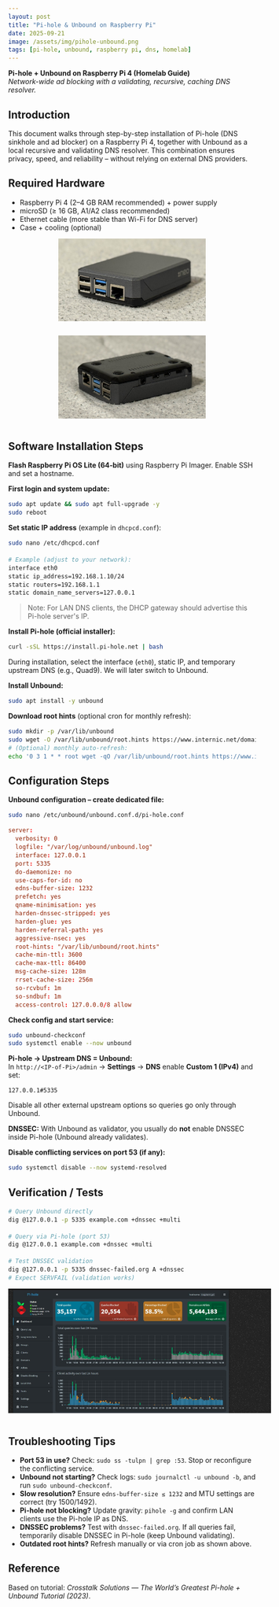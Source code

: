```yaml
---
layout: post
title: "Pi-hole & Unbound on Raspberry Pi"
date: 2025-09-21
image: /assets/img/pihole-unbound.png
tags: [pi-hole, unbound, raspberry pi, dns, homelab]
---
```


**Pi-hole + Unbound on Raspberry Pi 4 (Homelab Guide)**  
*Network-wide ad blocking with a validating, recursive, caching DNS resolver.*

## Introduction
This document walks through step-by-step installation of Pi-hole (DNS sinkhole and ad blocker) on a Raspberry Pi 4, together with Unbound as a local recursive and validating DNS resolver. This combination ensures privacy, speed, and reliability – without relying on external DNS providers.

## Required Hardware
- Raspberry Pi 4 (2–4 GB RAM recommended) + power supply  
- microSD (≥ 16 GB, A1/A2 class recommended)  
- Ethernet cable (more stable than Wi-Fi for DNS server)  
- Case + cooling (optional)

<div style="text-align:center">
<img src="/assets/img/Pi.jpg" alt="Networking diagram" style="max-width:300px; height:auto; margin-bottom:12px;">

<img src="/assets/img/Pii.jpg
" alt="Networking diagram" style="max-width:300px; height:auto; margin-bottom:12px;">
</div>

## Software Installation Steps
**Flash Raspberry Pi OS Lite (64‑bit)** using Raspberry Pi Imager. Enable SSH and set a hostname.

**First login and system update:**
```bash
sudo apt update && sudo apt full-upgrade -y
sudo reboot
```

**Set static IP address** (example in `dhcpcd.conf`):
```bash
sudo nano /etc/dhcpcd.conf

# Example (adjust to your network):
interface eth0
static ip_address=192.168.1.10/24
static routers=192.168.1.1
static domain_name_servers=127.0.0.1
```
> Note: For LAN DNS clients, the DHCP gateway should advertise this Pi-hole server's IP.

**Install Pi-hole (official installer):**
```bash
curl -sSL https://install.pi-hole.net | bash
```
During installation, select the interface (`eth0`), static IP, and temporary upstream DNS (e.g., Quad9). We will later switch to Unbound.

**Install Unbound:**
```bash
sudo apt install -y unbound
```
**Download root hints** (optional cron for monthly refresh):
```bash
sudo mkdir -p /var/lib/unbound
sudo wget -O /var/lib/unbound/root.hints https://www.internic.net/domain/named.root
# (Optional) monthly auto-refresh:
echo '0 3 1 * * root wget -qO /var/lib/unbound/root.hints https://www.internic.net/domain/named.root' | sudo tee /etc/cron.d/unbound-root-hints
```

## Configuration Steps
**Unbound configuration – create dedicated file:**
```bash
sudo nano /etc/unbound/unbound.conf.d/pi-hole.conf
```
```conf
server:
  verbosity: 0
  logfile: "/var/log/unbound/unbound.log"
  interface: 127.0.0.1
  port: 5335
  do-daemonize: no
  use-caps-for-id: no
  edns-buffer-size: 1232
  prefetch: yes
  qname-minimisation: yes
  harden-dnssec-stripped: yes
  harden-glue: yes
  harden-referral-path: yes
  aggressive-nsec: yes
  root-hints: "/var/lib/unbound/root.hints"
  cache-min-ttl: 3600
  cache-max-ttl: 86400
  msg-cache-size: 128m
  rrset-cache-size: 256m
  so-rcvbuf: 1m
  so-sndbuf: 1m
  access-control: 127.0.0.0/8 allow
```
**Check config and start service:**
```bash
sudo unbound-checkconf
sudo systemctl enable --now unbound
```

**Pi-hole → Upstream DNS = Unbound:**  
In `http://<IP-of-Pi>/admin` → **Settings** → **DNS** enable **Custom 1 (IPv4)** and set:
```
127.0.0.1#5335
```
Disable all other external upstream options so queries go only through Unbound.

**DNSSEC:** With Unbound as validator, you usually do **not** enable DNSSEC inside Pi-hole (Unbound already validates).

**Disable conflicting services on port 53 (if any):**
```bash
sudo systemctl disable --now systemd-resolved
```

## Verification / Tests
```bash
# Query Unbound directly
dig @127.0.0.1 -p 5335 example.com +dnssec +multi

# Query via Pi-hole (port 53)
dig @127.0.0.1 example.com +dnssec +multi

# Test DNSSEC validation
dig @127.0.0.1 -p 5335 dnssec-failed.org A +dnssec
# Expect SERVFAIL (validation works)
```
<div style="text-align:center">
<img src="/assets/img/Dashboard.jpg" alt="Networking diagram" style="max-width:535px; height:auto; margin-bottom:12px;">

</div>

## Troubleshooting Tips
- **Port 53 in use?** Check: `sudo ss -tulpn | grep :53`. Stop or reconfigure the conflicting service.  
- **Unbound not starting?** Check logs: `sudo journalctl -u unbound -b`, and run `sudo unbound-checkconf`.  
- **Slow resolution?** Ensure `edns-buffer-size ≤ 1232` and MTU settings are correct (try 1500/1492).  
- **Pi-hole not blocking?** Update gravity: `pihole -g` and confirm LAN clients use the Pi-hole IP as DNS.  
- **DNSSEC problems?** Test with `dnssec-failed.org`. If all queries fail, temporarily disable DNSSEC in Pi-hole (keep Unbound validating).  
- **Outdated root hints?** Refresh manually or via cron job as shown above.

## Reference
Based on tutorial: *Crosstalk Solutions — The World’s Greatest Pi-hole + Unbound Tutorial (2023)*.
